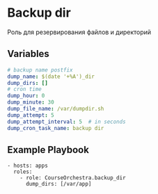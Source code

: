Backup dir
=========

Роль для резервирования файлов и директорий

Variables
--------------
```yaml
# backup name postfix
dump_name: $(date '+%A')_dir
dump_dirs: []
# cron time 
dump_hour: 0
dump_minute: 30
dump_file_name: /var/dumpdir.sh
dump_attempt: 5
dump_attempt_interval: 5  # in seconds
dump_cron_task_name: backup dir
```

Example Playbook
----------------

    - hosts: apps
      roles:
        - role: CourseOrchestra.backup_dir
          dump_dirs: [/var/app]
